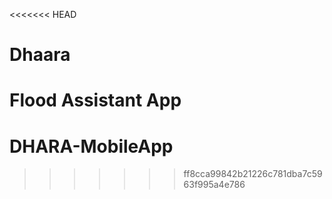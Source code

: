 <<<<<<< HEAD
# Dhaara
Flood Assistant App
=======
# DHARA-MobileApp
>>>>>>> ff8cca99842b21226c781dba7c5963f995a4e786
